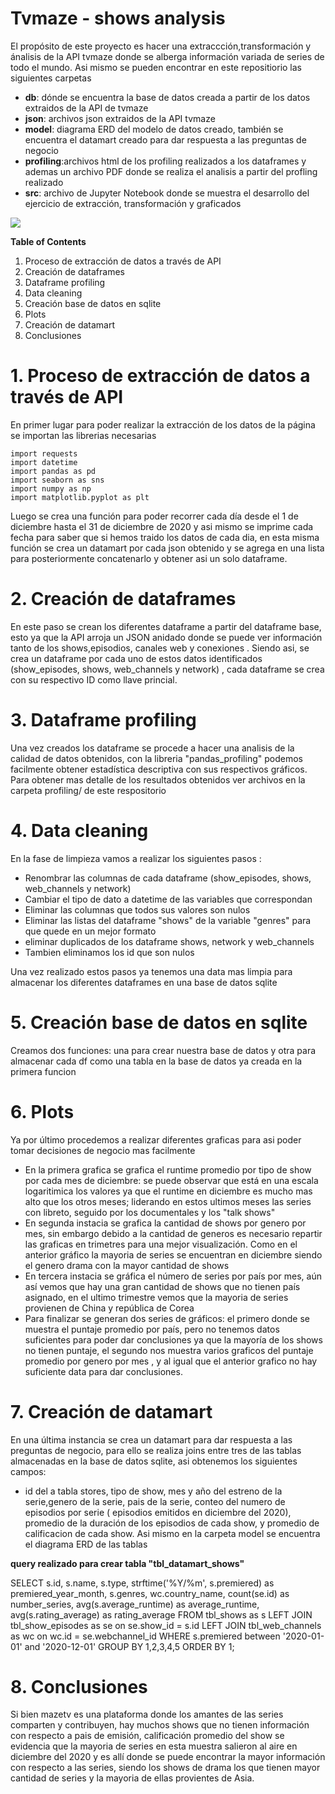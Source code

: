 # Tvmaze - shows analysis

El propósito de este proyecto es hacer una extraccción,transformación y ánalisis de la API tvmaze donde se alberga información variada de series de todo el mundo.
Asi mismo se pueden encontrar en este repositiorio las siguientes carpetas
- **db**: dónde se encuentra la base de datos creada a partir de los datos extraidos de la API de tvmaze
- **json**: archivos json extraidos de la API tvmaze
- **model**: diagrama ERD del modelo de datos creado, también se encuentra el datamart creado para dar respuesta a las preguntas de negocio
- **profiling**:archivos html de los profiling realizados a los dataframes y ademas un archivo PDF donde se realiza el analisis a partir del profling realizado
- **src**: archivo de Jupyter Notebook donde se muestra el desarrollo del ejercicio de extracción, transformación y graficados


![](https://static.tvmaze.com/images/api/tvm_api.png)


**Table of Contents**

1. Proceso de extracción de datos a través de API
2. Creación de dataframes
3. Dataframe profiling
4. Data cleaning
5. Creación base de datos en sqlite
6. Plots
7. Creación de datamart
8. Conclusiones

# 1. Proceso de extracción de datos a través de API <a name="Proceso de extracción de datos a través de API"></a>
En primer lugar para poder realizar la extracción de los datos de la página se importan las librerias necesarias

	import requests
	import datetime
	import pandas as pd
	import seaborn as sns
	import numpy as np
	import matplotlib.pyplot as plt

Luego se crea una función para poder recorrer cada día desde el 1 de diciembre hasta el 31 de diciembre de 2020 y asi mismo se imprime cada fecha para saber que si hemos traido los datos de cada dia, en esta misma función se crea un datamart por cada json obtenido y se agrega en una lista para posteriormente concatenarlo y obtener asi un solo dataframe.


# 2. Creación de dataframes
En este paso se crean los diferentes dataframe a partir del dataframe base, esto ya que la API arroja un JSON anidado donde se puede ver información tanto de los shows,episodios, canales web y conexiones . Siendo asi, se crea un dataframe por cada uno de estos datos identificados (show_episodes, shows, web_channels y network) , cada dataframe se crea con su respectivo ID como llave princial.

# 3. Dataframe profiling
Una vez creados los dataframe se procede a hacer una analisis de la calidad de datos obtenidos, con la libreria "pandas_profiling" podemos facilmente obtener estadística descriptiva con sus respectivos gráficos. Para obtener mas detalle de los resultados obtenidos ver archivos en la carpeta profiling/ de este respositorio
# 4. Data cleaning
En la fase de limpieza vamos a realizar los siguientes pasos :
- Renombrar las columnas de cada dataframe (show_episodes, shows, web_channels y network) 
- Cambiar el tipo de dato a datetime de las variables que correspondan
- Eliminar las columnas que todos sus valores son nulos
- Eliminar las listas del dataframe "shows" de la variable "genres"  para que quede en un mejor formato
- eliminar duplicados de los dataframe shows, network y web_channels
- Tambien eliminamos los id que son nulos

Una vez realizado estos pasos ya tenemos una data mas limpia para almacenar los diferentes dataframes en una base de datos sqlite 
# 5. Creación base de datos en sqlite
Creamos dos funciones: una para crear nuestra base de datos y otra para almacenar cada df como una tabla en la base de datos ya creada en la primera funcion
# 6. Plots
Ya por último procedemos a realizar diferentes graficas para asi poder tomar decisiones de negocio mas facilmente
* En la primera grafica se grafica el runtime promedio por tipo de show por cada mes de diciembre: se puede observar que está en una escala logaritimica los valores ya que el runtime en diciembre es mucho mas alto que los otros meses; liderando en estos ultimos meses las series con libreto, seguido por los documentales y los "talk shows"
* En segunda instacia se grafica la cantidad de shows por genero por mes, sin embargo debido a la cantidad de generos es necesario repartir las graficas en trimetres para una mejor visualización. Como en el anterior gráfico la mayoria de series se encuentran en diciembre siendo el genero drama con la mayor cantidad de shows
* En tercera instacia se gráfica el número de series por país por mes, aún así vemos que hay una gran cantidad de shows que no tienen país asignado,  en el ultimo trimestre vemos que la mayoria de series provienen de China  y república de Corea
* Para finalizar se generan dos series de gráficos: el primero donde se muestra el puntaje promedio por país, pero no tenemos datos suficientes para poder dar conclusiones ya que la mayoría de los shows no tienen puntaje, 	el segundo nos muestra varios graficos del puntaje promedio por genero por  mes , y al igual que el anterior grafico no hay suficiente data para dar conclusiones. 
# 7. Creación de datamart
En una última instancia se crea un datamart para dar respuesta a las preguntas de negocio, para ello se realiza joins entre tres de las tablas almacenadas en la base de datos sqlite, asi obtenemos los siguientes campos:
*  id del a tabla stores, tipo de show, mes y año del estreno de la serie,genero de la serie, pais de la serie, conteo del numero de episodios por serie ( episodios emitidos en diciembre del 2020), promedio de la duración de los episodios de cada show, y promedio de calificacion de cada show. Asi mismo en la carpeta model se encuentra el diagrama ERD de las tablas

**query realizado para crear tabla "tbl_datamart_shows"**

SELECT s.id,
   s.name,
   s.type,
   strftime('%Y/%m', s.premiered) as premiered_year_month,
   s.genres,
   wc.country_name,
   count(se.id) as number_series,
   avg(s.average_runtime) as average_runtime,
   avg(s.rating_average) as rating_average
  FROM tbl_shows as s
  LEFT JOIN tbl_show_episodes as se on se.show_id = s.id
  LEFT JOIN tbl_web_channels as wc on wc.id = se.webchannel_id
 WHERE s.premiered between '2020-01-01' and '2020-12-01'
 GROUP BY 1,2,3,4,5
 ORDER BY 1;  

# 8. Conclusiones

Si bien mazetv es una plataforma donde los amantes de las series comparten y contribuyen, hay muchos shows que no tienen información con respecto a pais de emisión, calificación promedio del show se evidencia que la mayoria de series en esta muestra salieron al aire en diciembre del 2020 y es allí donde se puede encontrar la mayor información con respecto a las series, siendo los shows de drama los que tienen mayor cantidad de series y la mayoria de ellas provientes de Asia.
